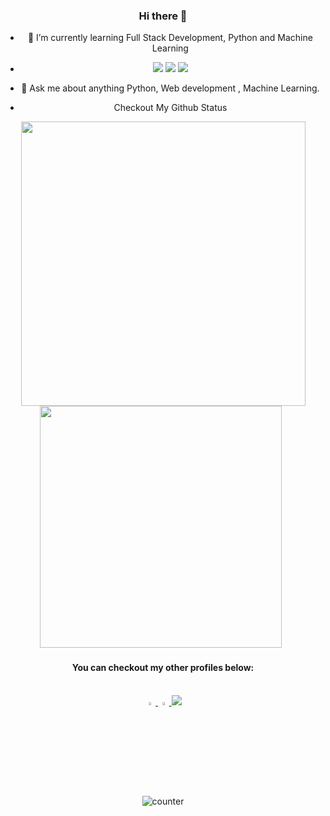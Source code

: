 <div align="center">

### Hi there 👋


- 🌱 I’m currently learning Full Stack Development, Python and Machine Learning
- <img src="https://www.nicepng.com/maxp/u2q8r5r5a9t4w7t4/"> <img src="https://cdn.freebiesupply.com/logos/large/2x/react-1-logo-png-transparent.png"/> <img src="https://icon2.cleanpng.com/20190401/prp/kisspng-machine-learning-deep-learning-with-python-artific-cirrascale-cloud-services-deep-learning-classroom-5ca1b3d45c15f0.4911203515541012043772.jpg">
- 💬 Ask me about anything Python, Web development , Machine Learning.

- Checkout My Github Status
<span>   
  <img src="https://github-readme-stats.vercel.app/api?username=Ruchika_20&theme=radical&show_icons=true&count_private=true&hide=stars" width=455>  
  <img src="https://github-readme-stats.vercel.app/api/top-langs/?username=Ruchika_20&theme=radical&layout=compact&hide=css" width=387> &nbsp;
</span>

<h4> You can checkout my other profiles below: </h4> <br>
<a href="https://www.linkedin.com/in/ruchika-singh-20/"> <img src="https://image.similarpng.com/very-thumbnail/2021/01/Illustration-of-Linkedin-icon-on-transparent-background-PNG.png" width="3.5%"> </a>
<a href="mailto:ruchikasingh778@gmail.com"> <img src="https://1000logos.net/wp-content/uploads/2021/05/Gmail-logo.png" width="3.5%"> </a>
<a href="https://drive.google.com/file/d/1ALwcWY6spiirMF2UuIFquYzdagfembf4/view?usp=sharing"> <img src="https://encrypted-tbn0.gstatic.com/images?q=tbn:ANd9GcS9Uo6CP0MS8tpqmkWo7UHnnw8CziDBh8WdHQ&usqp=CAU"/> </a>

<p> <img src="https://komarev.com/ghpvc/?username=h4r5h1t-007&color=green" alt="counter" /> </p>

</div>
